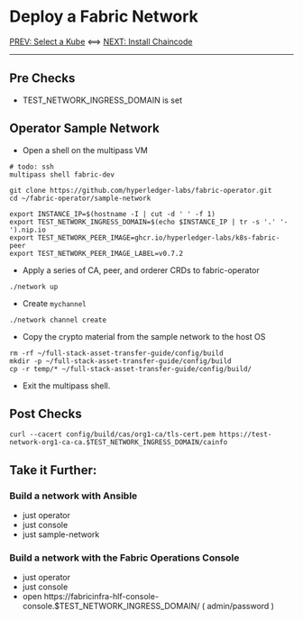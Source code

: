 # Deploy a Fabric Network 

[PREV: Select a Kube](10-kube.md) <==> [NEXT: Install Chaincode](30-chaincode.md)

---


## Pre Checks 

- TEST_NETWORK_INGRESS_DOMAIN is set 

## Operator Sample Network 

- Open a shell on the multipass VM 
```shell
# todo: ssh 
multipass shell fabric-dev 

```

```shell
git clone https://github.com/hyperledger-labs/fabric-operator.git
cd ~/fabric-operator/sample-network

export INSTANCE_IP=$(hostname -I | cut -d ' ' -f 1)
export TEST_NETWORK_INGRESS_DOMAIN=$(echo $INSTANCE_IP | tr -s '.' '-').nip.io
export TEST_NETWORK_PEER_IMAGE=ghcr.io/hyperledger-labs/k8s-fabric-peer
export TEST_NETWORK_PEER_IMAGE_LABEL=v0.7.2

```

- Apply a series of CA, peer, and orderer CRDs to fabric-operator 
```shell
./network up

```

- Create `mychannel`
```shell
./network channel create 

```

- Copy the crypto material from the sample network to the host OS
```shell
rm -rf ~/full-stack-asset-transfer-guide/config/build 
mkdir -p ~/full-stack-asset-transfer-guide/config/build 
cp -r temp/* ~/full-stack-asset-transfer-guide/config/build/

```

- Exit the multipass shell.


## Post Checks 

```shell
curl --cacert config/build/cas/org1-ca/tls-cert.pem https://test-network-org1-ca-ca.$TEST_NETWORK_INGRESS_DOMAIN/cainfo
```


## Take it Further:  

### Build a network with Ansible
  - just operator 
  - just console 
  - just sample-network 

### Build a network with the Fabric Operations Console

- just operator 
- just console 
- open https://fabricinfra-hlf-console-console.$TEST_NETWORK_INGRESS_DOMAIN/    ( admin/password )  


